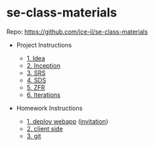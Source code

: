 # se-class-materials
Repo: https://github.com/jce-il/se-class-materials

- Project Instructions
  - [1. Idea](./proj1-idea.md)
  - [2. Inception](./proj2-inception.md)
  - [3. SRS](./proj3-srs.md)
  - [4. SDS](./proj4-sds.md)
  - [5. ZFR](./proj5-zfr.md)
  - [6. Iterations](./proj1-iterations.md)

- Homework Instructions
  - [1. deploy webapp](docs/hw1-deploy-webapp.md) ([invitation](https://classroom.github.com/assignment-invitations/bcd5f121567d52e45feade01e0657519))
  - [2. client side](./hw2-client-side.md)
  - [3. git](./hw3-git.md)
